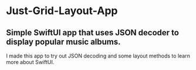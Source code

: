 # Just-Grid-Layout-App
## Simple SwiftUI app that uses JSON decoder to display popular music albums.
I made this app to try out JSON decoding and some layout methods to learn more about SwiftUI.
